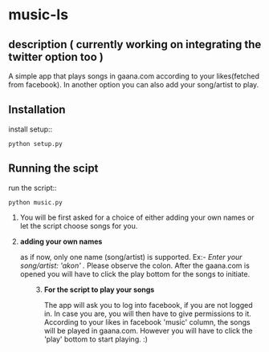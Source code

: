
music-ls
========

description  (<b> currently </b> working on integrating the twitter option too )
------------

A simple app that plays songs in gaana.com according to your likes(fetched from facebook).
In another option you can also add your song/artist to play.

Installation
-------------

install setup::


    python setup.py

Running the scipt
------------------

run the script::


    python music.py



1. You will be first asked for a choice of either adding your own names or
let the script choose songs for you.

2. <b> adding your own names </b>
<ul>as if now, only one name (song/artist) is supported. 
 Ex:-<i> Enter your song/artist: 'akon' .</i> Please observe the colon.
After the gaana.com is opened you will have to click the play bottom
 for the songs to initiate. <ul>

3. <b> For the script to play your songs </b>
<ul>The app will ask you to log into facebook, if you are not logged in. In case you are, 
you will then have to give permissions to it. 
 According to your likes in facebook 'music' column, the songs will be played in gaana.com. 
However you will have to click the 'play' bottom to start playing. :)  <ul>


